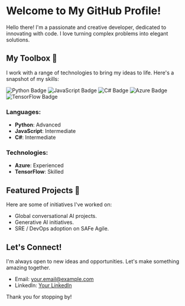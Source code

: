 # Welcome to My GitHub Profile!

Hello there! I'm a passionate and creative developer, dedicated to innovating with code. I love turning complex problems into elegant solutions.

## My Toolbox 🧰

I work with a range of technologies to bring my ideas to life. Here's a snapshot of my skills:

![Python Badge](https://img.shields.io/badge/Python-3776AB?style=for-the-badge&logo=python&logoColor=white)
![JavaScript Badge](https://img.shields.io/badge/JavaScript-F7DF1E?style=for-the-badge&logo=javascript&logoColor=black)
![C# Badge](https://img.shields.io/badge/C%23-239120?style=for-the-badge&logo=c-sharp&logoColor=white)
![Azure Badge](https://img.shields.io/badge/Azure-0089D6?style=for-the-badge&logo=microsoft-azure&logoColor=white)
![TensorFlow Badge](https://img.shields.io/badge/TensorFlow-FF6F00?style=for-the-badge&logo=tensorflow&logoColor=white)

### Languages:

- **Python**: Advanced
- **JavaScript**: Intermediate
- **C#**: Intermediate

### Technologies:

- **Azure**: Experienced
- **TensorFlow**: Skilled

## Featured Projects 🌟

Here are some of initiatives I've worked on:

- Global conversational AI projects.
- Generative AI initiatives.
- SRE / DevOps adoption on SAFe Agile. 

## Let's Connect!

I'm always open to new ideas and opportunities. Let's make something amazing together.

- Email: [your.email@example.com](mailto:jealcovi98@gmail.com)
- LinkedIn: [Your LinkedIn](#https://www.linkedin.com/in/jealcovi/)

Thank you for stopping by!
